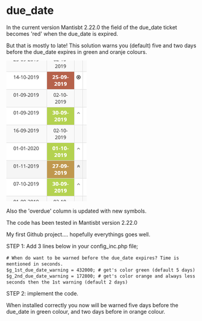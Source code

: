 # due_date
 
In the current version Mantisbt 2.22.0 the field of the due_date ticket becomes 'red' when the due_date is expired.

But that is mostly to late!
This solution warns you (default) five and two days before the due_date expires in green and oranje colours.

![Example](/example.png)

Also the 'overdue' column is updated with new symbols.

The code has been tested in Mantisbt version 2.22.0

My first Github project.... hopefully everythings goes well.

STEP 1:
Add 3 lines below in your config_inc.php file;

```
# When do want to be warned before the due_date expires? Time is mentioned in seconds.
$g_1st_due_date_warning = 432000; # get's color green (default 5 days)
$g_2nd_due_date_warning = 172800; # get's color orange and always less seconds then the 1st warning (default 2 days)
```

STEP 2: implement the code.


When installed correctly you now will be warned five days before the due_date in green colour,
and two days before in orange colour.
